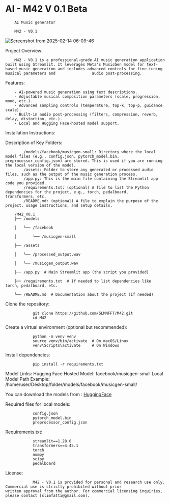 # AI - M42 V 0.1 Beta
        AI Music generator

        M42 - V0.1





![Screenshot from 2025-02-14 06-09-46](https://github.com/user-attachments/assets/7575ce4f-b006-4d81-9f04-f0b60e91b227)










Project Overview:

        M42 - V0.1 is a professional-grade AI music generation application built using Streamlit. It leverages Meta's MusicGen model for text-based music generation and includes advanced controls for fine-tuning musical parameters and                audio post-processing.

Features:

        - AI-powered music generation using text descriptions.
        - Adjustable musical composition parameters (scale, progression, mood, etc.).
        - Advanced sampling controls (temperature, top-k, top-p, guidance scale).
        - Built-in audio post-processing (filters, compression, reverb, delay, distortion, etc.).
        - Local and Hugging Face-hosted model support.

Installation Instructions:

Description of Key Folders:

            /models/facebook/musicgen-small: Directory where the local model files (e.g., config.json, pytorch_model.bin,                   preprocessor_config.json) are stored. This is used if you are running the local version of the model.
            /assets: Folder to store any generated or processed audio files, such as the output of the music generation process.
            /app.py: This is the main file containing the Streamlit app code you provided.
            /requirements.txt: (optional) A file to list the Python dependencies for the project, e.g., torch, pedalboard,                  transformers, etc.
            /README.md: (optional) A file to explain the purpose of the project, usage instructions, and setup details.

        /M42_V0.1
        ├── /models

        │   └── /facebook

        │       └── /musicgen-small

        ├── /assets

        │   └── /processed_output.wav

        │   └── /musicgen_output.wav

        ├── /app.py  # Main Streamlit app (the script you provided)

        ├── /requirements.txt  # If needed to list dependencies like torch, pedalboard, etc.

        └── /README.md  # Documentation about the project (if needed)

Clone the repository:

                git clone https://github.com/SLMNFFT/M42.git
                cd M42

Create a virtual environment (optional but recommended):

                python -m venv venv
                source venv/bin/activate  # On macOS/Linux
                venv\Scripts\activate     # On Windows

Install dependencies:

                pip install -r requirements.txt

Model Links:
Hugging Face Hosted Model: facebook/musicgen-small
Local Model Path Example: /home/user/Desktop/folder/models/facebook/musicgen-small/


You can download the models from : [HuggingFace](https://huggingface.co/models?other=musicgen)

Required files for local models:

                config.json
                pytorch_model.bin
                preprocessor_config.json

Requirements.txt:

                streamlit==1.28.0
                transformers==4.45.1
                torch
                numpy
                scipy
                pedalboard

License:

                M42 - V0.1 is provided for personal and research use only. Commercial use is strictly prohibited without prior                  written approval from the author. For commercial licensing inquiries, please contact [slimfatti@gmail.com].
